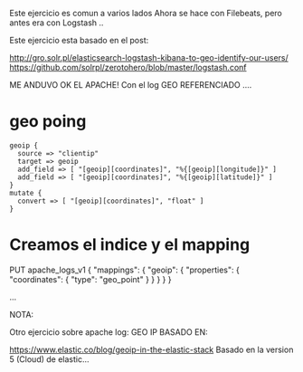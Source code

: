 Este ejercicio es comun a varios lados
Ahora se hace con Filebeats, pero antes era con Logstash ..

Este ejercicio esta basado en el post:

http://gro.solr.pl/elasticsearch-logstash-kibana-to-geo-identify-our-users/
https://github.com/solrpl/zerotohero/blob/master/logstash.conf


ME ANDUVO OK EL APACHE! Con el log GEO REFERENCIADO .... 



# geo  poing



    geoip {
      source => "clientip"
      target => geoip
      add_field => [ "[geoip][coordinates]", "%{[geoip][longitude]}" ]
      add_field => [ "[geoip][coordinates]", "%{[geoip][latitude]}" ]
    }
    mutate {
      convert => [ "[geoip][coordinates]", "float" ]
    }


# Creamos el indice y el mapping
PUT apache_logs_v1
{
   "mappings": {
       "geoip": {
           "properties": {
               "coordinates": {
                 "type": "geo_point"
               }
           }
       }
   }
}





...



NOTA:

Otro ejercicio sobre apache log:
GEO IP BASADO EN:

https://www.elastic.co/blog/geoip-in-the-elastic-stack
Basado en la version 5 (Cloud) de elastic... 


